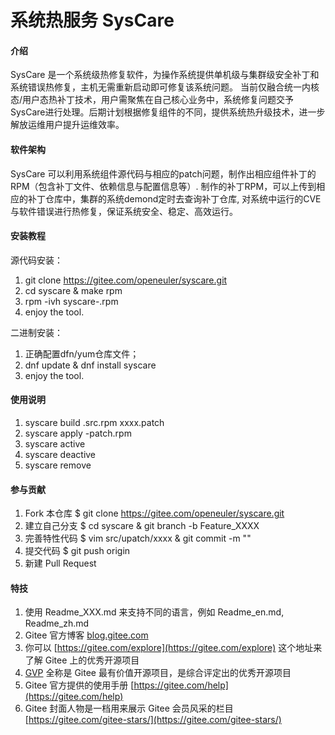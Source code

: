 # 系统热服务 SysCare

#### 介绍
SysCare 是一个系统级热修复软件，为操作系统提供单机级与集群级安全补丁和系统错误热修复，主机无需重新启动即可修复该系统问题。 
当前仅融合统一内核态/用户态热补丁技术，用户需聚焦在自己核心业务中，系统修复问题交予SysCare进行处理。后期计划根据修复组件的不同，提供系统热升级技术，进一步解放运维用户提升运维效率。

#### 软件架构
SysCare 可以利用系统组件源代码与相应的patch问题，制作出相应组件补丁的RPM（包含补丁文件、依赖信息与配置信息等）. 制作的补丁RPM，可以上传到相应的补丁仓库中，集群的系统demond定时去查询补丁仓库, 对系统中运行的CVE与软件错误进行热修复，保证系统安全、稳定、高效运行。


#### 安装教程

源代码安装：
1.  git clone https://gitee.com/openeuler/syscare.git
2.  cd syscare & make rpm
3.  rpm -ivh syscare-<version>.rpm
4.  enjoy the tool.

二进制安装：
1. 正确配置dfn/yum仓库文件；
2. dnf update & dnf install syscare
3. enjoy the tool.

#### 使用说明

1.  syscare build <system package>.src.rpm xxxx.patch
2.  syscare apply <system pacakge>-patch.rpm
3.  syscare active <system package>
4.  syscare deactive <system packge>
5.  syscare remove <system package>

#### 参与贡献

1.  Fork 本仓库 $ git clone https://gitee.com/openeuler/syscare.git
2.  建立自己分支 $ cd syscare & git branch -b Feature_XXXX
3.  完善特性代码 $ vim src/upatch/xxxx  & git commit -m ""
4.  提交代码 $ git push origin 
5.  新建 Pull Request


#### 特技

1.  使用 Readme\_XXX.md 来支持不同的语言，例如 Readme\_en.md, Readme\_zh.md
2.  Gitee 官方博客 [blog.gitee.com](https://blog.gitee.com)
3.  你可以 [https://gitee.com/explore](https://gitee.com/explore) 这个地址来了解 Gitee 上的优秀开源项目
4.  [GVP](https://gitee.com/gvp) 全称是 Gitee 最有价值开源项目，是综合评定出的优秀开源项目
5.  Gitee 官方提供的使用手册 [https://gitee.com/help](https://gitee.com/help)
6.  Gitee 封面人物是一档用来展示 Gitee 会员风采的栏目 [https://gitee.com/gitee-stars/](https://gitee.com/gitee-stars/)
